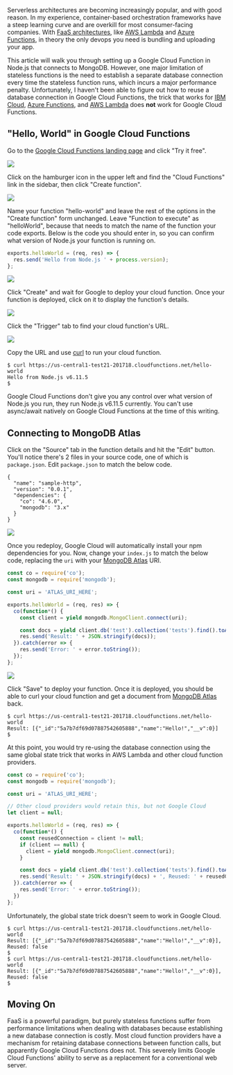 Serverless architectures are becoming increasingly popular, and with good
reason. In my experience, container-based orchestration frameworks have a
steep learning curve and are overkill for most consumer-facing companies.
With [FaaS architectures](https://martinfowler.com/articles/serverless.html), like [AWS Lambda](https://www.mongodb.com/blog/post/serverless-development-with-nodejs-aws-lambda-mongodb-atlas) and [Azure Functions](http://thecodebarbarian.com/getting-started-with-azure-functions-and-mongodb.html), in theory the
only devops you need is bundling and uploading your app.

This article will walk you through setting up a Google Cloud Function in Node.js that connects to MongoDB. However, one major limitation of
stateless functions is the need to establish a separate database connection every time the stateless function runs, which incurs a major performance penalty.
Unfortunately, I haven't been able to figure out how to reuse a database connection
in Google Cloud Functions, the trick that works for [IBM Cloud](http://thecodebarbarian.com/getting-started-with-ibm-cloud-functions-and-mongodb.html), [Azure Functions](http://thecodebarbarian.com/getting-started-with-azure-functions-and-mongodb.html), and [AWS Lambda](https://www.mongodb.com/blog/post/serverless-development-with-nodejs-aws-lambda-mongodb-atlas) does **not** work for Google Cloud Functions.

"Hello, World" in Google Cloud Functions
----------------------------------------

Go to the [Google Cloud Functions landing page](https://cloud.google.com/functions/) and click "Try it free".

<img src="https://i.imgur.com/lSzijLZ.png">

Click on the hamburger icon in the upper left and find the "Cloud Functions" link in the sidebar, then click "Create function".

<img src="https://i.imgur.com/cVNm44O.png">

Name your function "hello-world" and leave the rest of the options in the
"Create function" form unchanged. Leave "Function to execute" as "helloWorld",
because that needs to match the name of the function your code exports. Below
is the code you should enter in, so you can confirm what version of Node.js
your function is running on.

```javascript
exports.helloWorld = (req, res) => {
  res.send('Hello from Node.js ' + process.version);
};
```

<img src="https://i.imgur.com/OpJymV1.png">

Click "Create" and wait for Google to deploy your cloud function.
Once your function is deployed, click on it to display the function's details.

<img src="https://i.imgur.com/sRMnHMY.png">

Click the "Trigger" tab to find your cloud function's URL.

<img src="https://i.imgur.com/r3rvHUy.png">

Copy the URL and use [curl](https://en.wikipedia.org/wiki/CURL) to run your cloud function.

```
$ curl https://us-central1-test21-201718.cloudfunctions.net/hello-world
Hello from Node.js v6.11.5
$  
```

Google Cloud Functions don't give you any control over what version of Node.js you run,
they run Node.js v6.11.5 currently. You can't use async/await natively on Google
Cloud Functions at the time of this writing.

Connecting to MongoDB Atlas
---------------------------

Click on the "Source" tab in the function details and hit the "Edit" button.
You'll notice there's 2 files in your source code, one of which is `package.json`.
Edit `package.json` to match the below code.

```
{
  "name": "sample-http",
  "version": "0.0.1",
  "dependencies": {
    "co": "4.6.0",
    "mongodb": "3.x"
  }
}
```

<img src="https://i.imgur.com/E4uBqOf.png">

Once you redeploy, Google Cloud will automatically install your npm dependencies
for you. Now, change your `index.js` to match the below code, replacing the `uri`
with your [MongoDB Atlas](https://www.mongodb.com/cloud/atlas) URI.

```javascript
const co = require('co');
const mongodb = require('mongodb');

const uri = 'ATLAS_URI_HERE';

exports.helloWorld = (req, res) => {
  co(function*() {
    const client = yield mongodb.MongoClient.connect(uri);

    const docs = yield client.db('test').collection('tests').find().toArray();
    res.send('Result: ' + JSON.stringify(docs));
  }).catch(error => {
    res.send('Error: ' + error.toString());
  });
};
```

<img src="https://i.imgur.com/8udyX2v.png">

Click "Save" to deploy your function. Once it is deployed, you should be able
to curl your cloud function and get a document from [MongoDB Atlas](https://www.mongodb.com/cloud/atlas) back.

```
$ curl https://us-central1-test21-201718.cloudfunctions.net/hello-world
Result: [{"_id":"5a7b7df69d07887542605888","name":"Hello!","__v":0}]
$
```

At this point, you would try re-using the database connection using the same
global state trick that works in AWS Lambda and other cloud function providers.

```javascript
const co = require('co');
const mongodb = require('mongodb');

const uri = 'ATLAS_URI_HERE';

// Other cloud providers would retain this, but not Google Cloud
let client = null;

exports.helloWorld = (req, res) => {
  co(function*() {
    const reusedConnection = client != null;
    if (client == null) {
      client = yield mongodb.MongoClient.connect(uri);   
    }

    const docs = yield client.db('test').collection('tests').find().toArray();
    res.send('Result: ' + JSON.stringify(docs) + ', Reused: ' + reusedConnection);
  }).catch(error => {
    res.send('Error: ' + error.toString());
  })
};
```

Unfortunately, the global state trick doesn't seem to work in Google Cloud.

```
$ curl https://us-central1-test21-201718.cloudfunctions.net/hello-world
Result: [{"_id":"5a7b7df69d07887542605888","name":"Hello!","__v":0}], Reused: false
$
$ curl https://us-central1-test21-201718.cloudfunctions.net/hello-world
Result: [{"_id":"5a7b7df69d07887542605888","name":"Hello!","__v":0}], Reused: false
$
```

Moving On
---------

FaaS is a powerful paradigm, but purely stateless functions suffer from performance
limitations when dealing with databases because establishing a new database
connection is costly. Most cloud function providers have a mechanism for
retaining database connections between function calls, but apparently Google Cloud
Functions does not. This severely limits Google Cloud Functions' ability to serve
as a replacement for a conventional web server.
